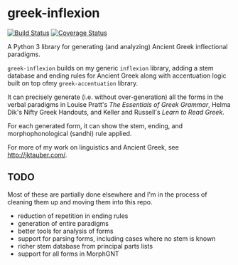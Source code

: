 # greek-inflexion

[![Build Status](https://travis-ci.org/jtauber/greek-inflexion.svg)](https://travis-ci.org/jtauber/greek-inflexion)
[![Coverage Status](https://coveralls.io/repos/jtauber/greek-inflexion/badge.svg?branch=master&service=github)](https://coveralls.io/github/jtauber/greek-inflexion?branch=master)

A Python 3 library for generating (and analyzing) Ancient Greek inflectional
paradigms.

`greek-inflexion` builds on my generic `inflexion` library, adding a stem
database and ending rules for Ancient Greek along with accentuation logic
built on top ofmy `greek-accentuation` library.

It can precisely generate (i.e. without over-generation) all the forms in the
verbal paradigms in Louise Pratt's _The Essentials of Greek Grammar_, Helma
Dik's Nifty Greek Handouts, and Keller and Russell's _Learn to Read Greek_.

For each generated form, it can show the stem, ending, and morphophonological
(sandhi) rule applied.

For more of my work on linguistics and Ancient Greek, see
<http://jktauber.com/>.

## TODO

Most of these are partially done elsewhere and I'm in the process of cleaning
them up and moving them into this repo.

 - reduction of repetition in ending rules
 - generation of entire paradigms
 - better tools for analysis of forms
 - support for parsing forms, including cases where no stem is known
 - richer stem database from principal parts lists
 - support for all forms in MorphGNT
